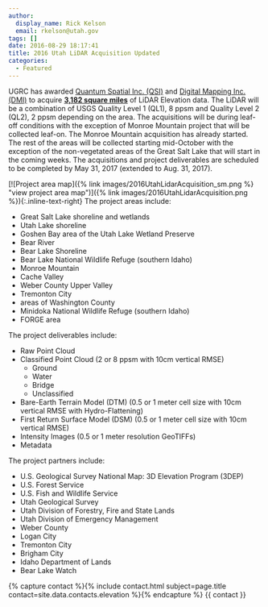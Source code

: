 ```yaml
---
author:
  display_name: Rick Kelson
  email: rkelson@utah.gov
tags: []
date: 2016-08-29 18:17:41
title: 2016 Utah LiDAR Acquisition Updated
categories:
  - Featured
---
```


UGRC has awarded [Quantum Spatial Inc. (QSI)](https://quantumspatial.com/) and [Digital Mapping Inc. (DMI)](https://admap.com/) to acquire [**3,182 square miles**](https://www.arcgis.com/home/webmap/viewer.html?webmap=817e60a9c3374c95aab76c43876b8673&amp;extent=-117.1875,36.3217,-104.5752,43.2351 "view project areas in ArcGIS Online") of LiDAR Elevation data. The LiDAR will be a combination of USGS Quality Level 1 (QL1), 8 ppsm and Quality Level 2 (QL2), 2 ppsm depending on the area. The acquisitions will be during leaf-off conditions with the exception of Monroe Mountain project that will be collected leaf-on. The Monroe Mountain acquisition has already started. The rest of the areas will be collected starting mid-October with the exception of the non-vegetated areas of the Great Salt Lake that will start in the coming weeks. The acquisitions and project deliverables are scheduled to be completed by May 31, 2017 (extended to Aug. 31, 2017).

[![Project area map]({% link images/2016UtahLidarAcquisition_sm.png %} "view project area map")]({% link images/2016UtahLidarAcquisition.png %}){:.inline-text-right}
The project areas include:

- Great Salt Lake shoreline and wetlands
- Utah Lake shoreline
- Goshen Bay area of the Utah Lake Wetland Preserve
- Bear River
- Bear Lake Shoreline
- Bear Lake National Wildlife Refuge (southern Idaho)
- Monroe Mountain
- Cache Valley
- Weber County Upper Valley
- Tremonton City
- areas of Washington County
- Minidoka National Wildlife Refuge (southern Idaho)
- FORGE area

The project deliverables include:

- Raw Point Cloud
- Classified Point Cloud (2 or 8 ppsm with 10cm vertical RMSE)
  - Ground
  - Water
  - Bridge
  - Unclassified
- Bare-Earth Terrain Model (DTM) (0.5 or 1 meter cell size with 10cm vertical RMSE with Hydro-Flattening)
- First Return Surface Model (DSM) (0.5 or 1 meter cell size with 10cm vertical RMSE)
- Intensity Images (0.5 or 1 meter resolution GeoTIFFs)
- Metadata

The project partners include:

- U.S. Geological Survey National Map: 3D Elevation Program (3DEP)
- U.S. Forest Service
- U.S. Fish and Wildlife Service
- Utah Geological Survey
- Utah Division of Forestry, Fire and State Lands
- Utah Division of Emergency Management
- Weber County
- Logan City
- Tremonton City
- Brigham City
- Idaho Department of Lands
- Bear Lake Watch

{% capture contact %}{% include contact.html subject=page.title contact=site.data.contacts.elevation %}{% endcapture %}
{{ contact }}
